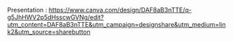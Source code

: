 Presentation : https://www.canva.com/design/DAF8aB3nTTE/q-g5JhHWV2p5dHsscwGVNg/edit?utm_content=DAF8aB3nTTE&utm_campaign=designshare&utm_medium=link2&utm_source=sharebutton
